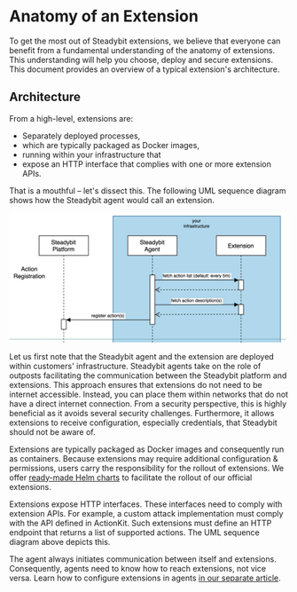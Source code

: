 # Anatomy of an Extension

To get the most out of Steadybit extensions, we believe that everyone can benefit from a fundamental understanding of the anatomy of extensions. This understanding will help you choose, deploy and secure extensions. This document provides an overview of a typical extension's architecture.

## Architecture

From a high-level, extensions are:

* Separately deployed processes,
* which are typically packaged as Docker images,
* running within your infrastructure that
* expose an HTTP interface that complies with one or more extension APIs.

That is a mouthful – let's dissect this. The following UML sequence diagram shows how the Steadybit agent would call an extension.

![UML sequence diagram showing how an extension implementing ActionKit APIs would be called by the Steadybit agent.](<../../.gitbook/assets/image (1).png>)

Let us first note that the Steadybit agent and the extension are deployed within customers' infrastructure. Steadybit agents take on the role of outposts facilitating the communication between the Steadybit platform and extensions. This approach ensures that extensions do not need to be internet accessible. Instead, you can place them within networks that do not have a direct internet connection. From a security perspective, this is highly beneficial as it avoids several security challenges. Furthermore, it allows extensions to receive configuration, especially credentials, that Steadybit should not be aware of.

Extensions are typically packaged as Docker images and consequently run as containers. Because extensions may require additional configuration & permissions, users carry the responsibility for the rollout of extensions. We offer [ready-made Helm charts](https://github.com/steadybit/helm-charts) to facilitate the rollout of our official extensions.

Extensions expose HTTP interfaces. These interfaces need to comply with extension APIs. For example, a custom attack implementation must comply with the API defined in ActionKit. Such extensions must define an HTTP endpoint that returns a list of supported actions. The UML sequence diagram above depicts this.

The agent always initiates communication between itself and extensions. Consequently, agents need to know how to reach extensions, not vice versa. Learn how to configure extensions in agents [in our separate article](extension-installation.md).
